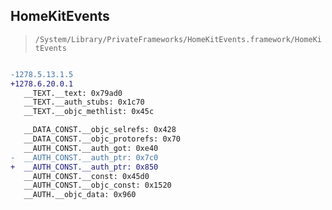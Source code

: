 ## HomeKitEvents

> `/System/Library/PrivateFrameworks/HomeKitEvents.framework/HomeKitEvents`

```diff

-1278.5.13.1.5
+1278.6.20.0.1
   __TEXT.__text: 0x79ad0
   __TEXT.__auth_stubs: 0x1c70
   __TEXT.__objc_methlist: 0x45c

   __DATA_CONST.__objc_selrefs: 0x428
   __DATA_CONST.__objc_protorefs: 0x70
   __AUTH_CONST.__auth_got: 0xe40
-  __AUTH_CONST.__auth_ptr: 0x7c0
+  __AUTH_CONST.__auth_ptr: 0x850
   __AUTH_CONST.__const: 0x45d0
   __AUTH_CONST.__objc_const: 0x1520
   __AUTH.__objc_data: 0x960

```
